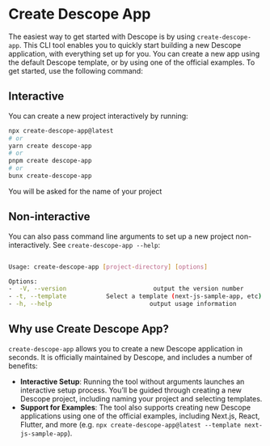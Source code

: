# Create Descope App

The easiest way to get started with Descope is by using `create-descope-app`. This CLI tool enables you to quickly start building a new Descope application, with everything set up for you. You can create a new app using the default Descope template, or by using one of the official examples. To get started, use the following command:

## Interactive
You can create a new project interactively by running:

```bash
npx create-descope-app@latest
# or
yarn create descope-app
# or
pnpm create descope-app
# or
bunx create-descope-app
```

You will be asked for the name of your project

## Non-interactive
You can also pass command line arguments to set up a new project non-interactively. See `create-descope-app --help`:

```bash

Usage: create-descope-app [project-directory] [options]

Options:
-  -V, --version                        output the version number
- -t, --template           Select a template (next-js-sample-app, etc)
- -h, --help                           output usage information
```

## Why use Create Descope App?

`create-descope-app` allows you to create a new Descope application in seconds. It is officially maintained by Descope, and includes a number of benefits:

- **Interactive Setup**: Running the tool without arguments launches an interactive setup process. You’ll be guided through creating a new Descope project, including naming your project and selecting templates.
- **Support for Examples**: The tool also supports creating new Descope applications using one of the official examples, including Next.js, React, Flutter, and more (e.g. `npx create-descope-app@latest --template next-js-sample-app`).
